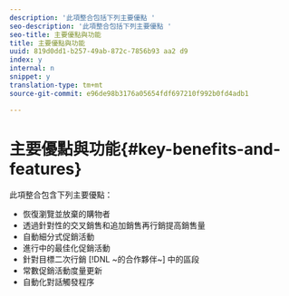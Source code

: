 ```yaml
---
description: '此項整合包括下列主要優點 '
seo-description: '此項整合包括下列主要優點 '
seo-title: 主要優點與功能
title: 主要優點與功能
uuid: 819d0dd1-b257-49ab-872c-7856b93 aa2 d9
index: y
internal: n
snippet: y
translation-type: tm+mt
source-git-commit: e96de98b3176a05654fdf697210f992b0fd4adb1

---
```



# 主要優點與功能{#key-benefits-and-features}

此項整合包含下列主要優點：

* 恢復瀏覽並放棄的購物者
* 透過針對性的交叉銷售和追加銷售再行銷提高銷售量
* 自動細分式促銷活動
* 進行中的最佳化促銷活動
* 針對目標二次行銷 [!DNL ~的合作夥伴~] 中的區段
* 常數促銷活動度量更新
* 自動化對話觸發程序

